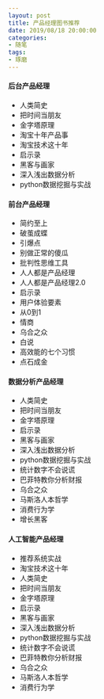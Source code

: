 ```yaml
---
layout: post
title: 产品经理图书推荐
date: 2019/08/18 20:00:00
categories:
- 随笔
tags:
- 琢磨
---
```


#### 后台产品经理

* 人类简史
* 把时间当朋友
* 金字塔原理
* 淘宝十年产品事
* 淘宝技术这十年
* 启示录
* 黑客与画家
* 深入浅出数据分析
* python数据挖掘与实战

#### 前台产品经理

* 简约至上
* 破茧成蝶
* 引爆点
* 别做正常的傻瓜
* 批判性思维工具
* 人人都是产品经理
* 人人都是产品经理2.0
* 启示录
* 用户体验要素
* 从0到1
* 情商
* 乌合之众
* 白说
* 高效能的七个习惯
* 点石成金

#### 数据分析产品经理

* 人类简史
* 把时间当朋友
* 金字塔原理
* 启示录
* 黑客与画家
* 深入浅出数据分析
* python数据挖掘与实战
* 统计数字不会说谎
* 巴菲特教你分析财报
* 乌合之众
* 马斯洛人本哲学
* 消费行为学
* 增长黑客

#### 人工智能产品经理

* 推荐系统实战
* 淘宝技术这十年
* 人类简史
* 把时间当朋友
* 金字塔原理
* 启示录
* 黑客与画家
* 深入浅出数据分析
* python数据挖掘与实战
* 统计数字不会说谎
* 巴菲特教你分析财报
* 乌合之众
* 马斯洛人本哲学
* 消费行为学